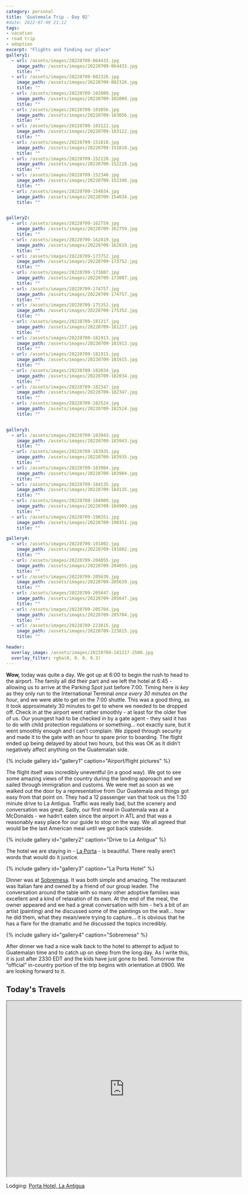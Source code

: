 ```yaml
---
category: personal
title: 'Guatemala Trip - Day 02'
#date: 2022-07-09 21:12
tags:
- vacation
- road trip
- adoption
excerpt: "Flights and finding our place"
gallery1:
  - url: /assets/images/20220709-064433.jpg
    image_path: /assets/images/20220709-064433.jpg
    title: ""
  - url: /assets/images/20220709-082326.jpg
    image_path: /assets/images/20220709-082326.jpg
    title: ""
  - url: /assets/images/20220709-102009.jpg
    image_path: /assets/images/20220709-102009.jpg
    title: ""
  - url: /assets/images/20220709-103056.jpg
    image_path: /assets/images/20220709-103056.jpg
    title: ""
  - url: /assets/images/20220709-103122.jpg
    image_path: /assets/images/20220709-103122.jpg
    title: ""
  - url: /assets/images/20220709-151818.jpg
    image_path: /assets/images/20220709-151818.jpg
    title: ""
  - url: /assets/images/20220709-152228.jpg
    image_path: /assets/images/20220709-152228.jpg
    title: ""
  - url: /assets/images/20220709-152340.jpg
    image_path: /assets/images/20220709-152340.jpg
    title: ""
  - url: /assets/images/20220709-154034.jpg
    image_path: /assets/images/20220709-154034.jpg
    title: ""


gallery2:
  - url: /assets/images/20220709-162759.jpg
    image_path: /assets/images/20220709-162759.jpg
    title: ""
  - url: /assets/images/20220709-162819.jpg
    image_path: /assets/images/20220709-162819.jpg
    title: ""
  - url: /assets/images/20220709-173752.jpg
    image_path: /assets/images/20220709-173752.jpg
    title: ""
  - url: /assets/images/20220709-173807.jpg
    image_path: /assets/images/20220709-173807.jpg
    title: ""
  - url: /assets/images/20220709-174757.jpg
    image_path: /assets/images/20220709-174757.jpg
    title: ""
  - url: /assets/images/20220709-175352.jpg
    image_path: /assets/images/20220709-175352.jpg
    title: ""
  - url: /assets/images/20220709-181217.jpg
    image_path: /assets/images/20220709-181217.jpg
    title: ""
  - url: /assets/images/20220709-181913.jpg
    image_path: /assets/images/20220709-181913.jpg
    title: ""
  - url: /assets/images/20220709-181915.jpg
    image_path: /assets/images/20220709-181915.jpg
    title: ""
  - url: /assets/images/20220709-182034.jpg
    image_path: /assets/images/20220709-182034.jpg
    title: ""
  - url: /assets/images/20220709-182347.jpg
    image_path: /assets/images/20220709-182347.jpg
    title: ""
  - url: /assets/images/20220709-182524.jpg
    image_path: /assets/images/20220709-182524.jpg
    title: ""


gallery3:
  - url: /assets/images/20220709-183943.jpg
    image_path: /assets/images/20220709-183943.jpg
    title: ""
  - url: /assets/images/20220709-183935.jpg
    image_path: /assets/images/20220709-183935.jpg
    title: ""
  - url: /assets/images/20220709-183904.jpg
    image_path: /assets/images/20220709-183904.jpg
    title: ""
  - url: /assets/images/20220709-184135.jpg
    image_path: /assets/images/20220709-184135.jpg
    title: ""
  - url: /assets/images/20220709-184909.jpg
    image_path: /assets/images/20220709-184909.jpg
    title: ""
  - url: /assets/images/20220709-190351.jpg
    image_path: /assets/images/20220709-190351.jpg
    title: ""

gallery4:
  - url: /assets/images/20220709-191802.jpg
    image_path: /assets/images/20220709-191802.jpg
    title: ""
  - url: /assets/images/20220709-204055.jpg
    image_path: /assets/images/20220709-204055.jpg
    title: ""
  - url: /assets/images/20220709-205639.jpg
    image_path: /assets/images/20220709-205639.jpg
    title: ""
  - url: /assets/images/20220709-205647.jpg
    image_path: /assets/images/20220709-205647.jpg
    title: ""
  - url: /assets/images/20220709-205704.jpg
    image_path: /assets/images/20220709-205704.jpg
    title: ""
  - url: /assets/images/20220709-223815.jpg
    image_path: /assets/images/20220709-223815.jpg
    title: ""

header:
  overlay_image: /assets/images/20220709-181217-2500.jpg
  overlay_filter: rgba(0, 0, 0, 0.3)
---
```


**Wow,** today was quite a day. We got up at 6:00 to begin the rush to head to the airport. The family all did their part and we left the hotel at 6:45 - allowing us to arrive at the Parking Spot just before 7:00. Timing here _is key_ as they only run to the International Terminal _once every 30 minutes on the hour_, and we were able to get on the 7:00 shuttle. This was a good thing, as it took approximately 30 minutes to get to where we needed to be dropped off. Check in at the airport went rather smoothly - at least for the older five of us. Our youngest had to be checked in by a gate agent - they said it has to do with child protection regulations or something… not exactly sure, but it went smoothly enough and I can’t complain. We zipped through security and made it to the gate with an hour to spare prior to boarding. The flight ended up being delayed by about two hours, but this was OK as it didn’t negatively affect anything on the Guatemalan side.

{% include gallery id="gallery1" caption="Airport/flight pictures" %}


The flight itself was incredibly uneventful (in a good way). We got to see some amazing views of the country during the landing approach and we sailed through immigration and customs. We were met as soon as we walked out the door by a representative from Our Guatemala and things got easy from that point on. They had a 12 passenger van that took us the 1:30 minute drive to La Antigua. Traffic was really bad, but the scenery and conversation was great. Sadly, our first meal in Guatemala was at a McDonalds - we hadn’t eaten since the airport in ATL and that was a reasonably easy place for our guide to stop on the way. We all agreed that would be the last American meal until we got back stateside.

{% include gallery id="gallery2" caption="Drive to La Antigua" %}

The hotel we are staying in - [La Porta](https://www.portahotelantigua.com/) - is beautiful. There really aren’t words that would do it justice.

{% include gallery id="gallery3" caption="La Porta Hotel" %}

Dinner was at [Sobremesa](https://www.alexferrar.com/). It was both simple and amazing. The restaurant was Italian fare and owned by a friend of our group leader. The conversation around the table with so many other adoptive families was excellent and a kind of relaxation of its own. At the end of the meal, the owner appeared and we had a great conversation with him - he’s a bit of an artist (painting) and he discussed some of the paintings on the wall… how he did them, what they mean/were trying to capture… it is obvious that he has a flare for the dramatic and he discussed the topics incredibly.

{% include gallery id="gallery4" caption="Sobremesa" %}

After dinner we had a nice walk back to the hotel to attempt to adjust to Guatemalan time and to catch up on sleep from the long day. As I write this, it is just after 2330 EDT and the kids have just gone to bed. Tomorrow the “official” in-country portion of the trip begins with orientation at 0900. We are looking forward to it.


## Today's Travels

<iframe src="https://www.google.com/maps/d/u/0/embed?mid=1aDTM04JwA9ZGF813mVn-c-pe-hi2fho&ehbc=2E312F" width="640" height="480"></iframe>

Lodging: [Porta Hotel, La Antigua](https://www.portahotelantigua.com/)

